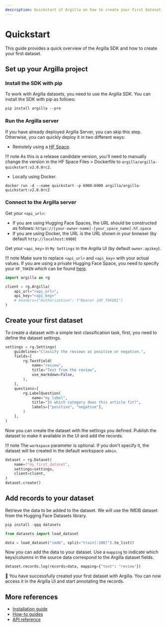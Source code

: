 ```yaml
---
description: Quickstart of Argilla on how to create your first dataset.
---
```


# Quickstart

This guide provides a quick overview of the Argilla SDK and how to create your first dataset.

## Set up your Argilla project

### Install the SDK with pip

To work with Argilla datasets, you need to use the Argilla SDK. You can install the SDK with pip as follows:

```console
pip install argilla --pre
```

### Run the Argilla server

If you have already deployed Argilla Server, you can skip this step. Otherwise, you can quickly deploy it in two different ways:

* Remotely using a [HF Space](https://huggingface.co/new-space?template=argilla/argilla-template-space).

!!! note
    As this is a release candidate version, you'll need to manually change the version in the HF Space Files > Dockerfile to `argilla/argilla-quickstart:v2.0.0rc2`.

* Locally using Docker.

```console
docker run -d --name quickstart -p 6900:6900 argilla/argilla-quickstart:v2.0.0rc2
```

### Connect to the Argilla server

Get your `<api_url>`:

* If you are using Hugging Face Spaces, the URL should be constructed as follows: `https://[your-owner-name]-[your_space_name].hf.space`
* If you are using Docker, the URL is the URL shown in your browser (by default `http://localhost:6900`)

Get your `<api_key>` in `My Settings` in the Argilla UI (by default `owner.apikey`).

!!! note
    Make sure to replace `<api_url>` and `<api_key>` with your actual values. If you are using a private Hugging Face Space, you need to specify your `HF_TOKEN` which can be found [here](https://huggingface.co/settings/tokens).

```python
import argilla as rg

client = rg.Argilla(
    api_url="<api_url>",
    api_key="<api_key>"
    # headers={"Authorization": f"Bearer {HF_TOKEN}"}
)
```

## Create your first dataset

To create a dataset with a simple text classification task, first, you need to define the dataset settings.

```python
settings = rg.Settings(
    guidelines="Classify the reviews as positive or negative.",
    fields=[
        rg.TextField(
            name="review",
            title="Text from the review",
            use_markdown=False,
        ),
    ],
    questions=[
        rg.LabelQuestion(
            name="my_label",
            title="In which category does this article fit?",
            labels=["positive", "negative"],
        )
    ],
)
```

Now you can create the dataset with the settings you defined. Publish the dataset to make it available in the UI and add the records.

!!! note
    The `workspace` parameter is optional. If you don't specify it, the dataset will be created in the default workspace `admin`.

```python
dataset = rg.Dataset(
    name=f"my_first_dataset",
    settings=settings,
    client=client,
)
dataset.create()
```

## Add records to your dataset

Retrieve the data to be added to the dataset. We will use the IMDB dataset from the Hugging Face Datasets library.

```python
pip install -qqq datasets
```

```python
from datasets import load_dataset

data = load_dataset("imdb", split="train[:100]").to_list()
```

Now you can add the data to your dataset. Use a `mapping` to indicate which keys/columns in the source data correspond to the Argilla dataset fields.

```python
dataset.records.log(records=data, mapping={"text": "review"})
```

🎉 You have successfully created your first dataset with Argilla. You can now access it in the Argilla UI and start annotating the records.

## More references

* [Installation guide](installation.md)
* [How-to guides](../how_to_guides/index.md)
* [API reference](../reference//argilla/client.md)
